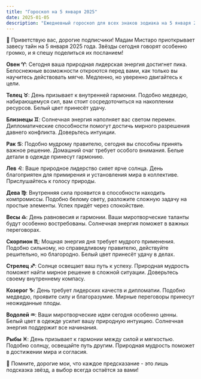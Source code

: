 ```yaml
---
title: "Гороскоп на 5 января 2025"
date: 2025-01-05
description: "Ежедневный гороскоп для всех знаков зодиака на 5 января 2025 года от Мадам Мистаро"
---
```


🌟 Приветствую вас, дорогие подписчики! Мадам Мистаро приоткрывает завесу тайн на 5 января 2025 года. Звёзды сегодня говорят особенно громко, и я спешу поделиться их посланием! 

<b>Овен ♈️</b>: Сегодня ваша природная лидерская энергия достигнет пика. Белоснежные возможности откроются перед вами, как только вы научитесь действовать мягче. Медленно, но уверенно двигайтесь к цели.

<b>Телец ♉️</b>: День призывает к внутренней гармонии. Подобно медведю, набирающемуся сил, вам стоит сосредоточиться на накоплении ресурсов. Белый цвет принесёт удачу.

<b>Близнецы ♊️</b>: Солнечная энергия наполняет вас светом перемен. Дипломатические способности помогут достичь мирного разрешения давнего конфликта. Доверьтесь интуиции.

<b>Рак ♋️</b>: Подобно мудрому правителю, сегодня вы способны принять важное решение. Домашний очаг требует особого внимания. Белые детали в одежде принесут гармонию.

<b>Лев ♌️</b>: Ваше природное лидерство сияет ярче солнца. День благоприятен для примирения и установления мира в коллективе. Прислушайтесь к голосу природы.

<b>Дева ♍️</b>: Внутренняя сила проявится в способности находить компромиссы. Подобно белому свету, разложите сложную задачу на простые элементы. Успех придёт через спокойствие.

<b>Весы ♎️</b>: День равновесия и гармонии. Ваши миротворческие таланты будут особенно востребованы. Солнечная энергия поможет в важных переговорах.

<b>Скорпион ♏️</b>: Мощная энергия дня требует мудрого применения. Подобно сильному, но справедливому правителю, действуйте решительно, но благородно. Белый цвет принесёт удачу в делах.

<b>Стрелец ♐️</b>: Солнце освещает ваш путь к успеху. Природная мудрость поможет найти мирное решение в сложной ситуации. Доверьтесь своему внутреннему компасу.

<b>Козерог ♑️</b>: День требует лидерских качеств и дипломатии. Подобно медведю, проявите силу и благоразумие. Мирные переговоры принесут неожиданные плоды.

<b>Водолей ♒️</b>: Ваши миротворческие идеи сегодня особенно ценны. Белый цвет в одежде усилит вашу природную интуицию. Солнечная энергия поддержит все начинания.

<b>Рыбы ♓️</b>: День призывает к гармонии между силой и мягкостью. Подобно солнцу, освещайте путь другим. Природная мудрость поможет в достижении мира и согласия.

🌟 Помните, дорогие мои, что каждое предсказание - это лишь подсказка звёзд, а выбор всегда остаётся за вами! 